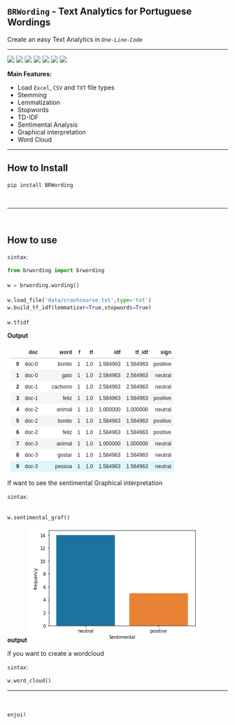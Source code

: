 ## `BRWording` - Text Analytics for Portuguese Wordings

Create an easy Text Analytics in *`One-Line-Code`*

<hr>

![](https://img.shields.io/badge/pypi-0.0.1-blue) ![](https://img.shields.io/badge/python-3.7|3.8|3.9-lightblue) ![](https://img.shields.io/badge/Licence-MIT-lightgray) ![](https://img.shields.io/badge/status-Beta-darkgreen) ![](https://img.shields.io/badge/pipeline-passed-green) ![](https://img.shields.io/badge/testing-passing-green) ![](https://img.shields.io/badge/TheScientist-APP-brown)


**Main Features:**

- Load `Excel`, `CSV` and `TXT` file types
- Stemming
- Lemmatization
- Stopwords
- TD-IDF
- Sentimental Analysis
- Graphical interpretation
- Word Cloud


<hr>

## How to Install

```shell
pip install BRWording
```

<BR>
<hr>
<BR>

## How to use

`sintax`:
```python
from brwording import brwording

w = brwording.wording()

w.load_file('data/crashcourse.txt',type='txt')
w.build_tf_idf(lemmatizer=True,stopwords=True)

w.tfidf

```

**Output**

![img](https://github.com/TheScientistBr/BRWording/blob/main/images/tfidf.png?raw=true)

If want to see the sentimental Graphical interpretation

`sintax`:
```python

w.sentimental_graf()

```
**output**
![img](https://github.com/TheScientistBr/BRWording/blob/main/images/graf_sentimental.png?raw=true)

if you want to create a wordcloud

`sintax`:
```python
w.word_cloud()


```
<hr>
<BR>

`enjoi!`
